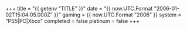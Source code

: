 +++
title = "{{ getenv "TITLE" }}"
date = "{{ now.UTC.Format "2006-01-02T15:04:05.000Z" }}"
gaming = {{ now.UTC.Format "2006" }}
system = "PS5|PC|Xbox"
completed = false
platinum = false
+++
